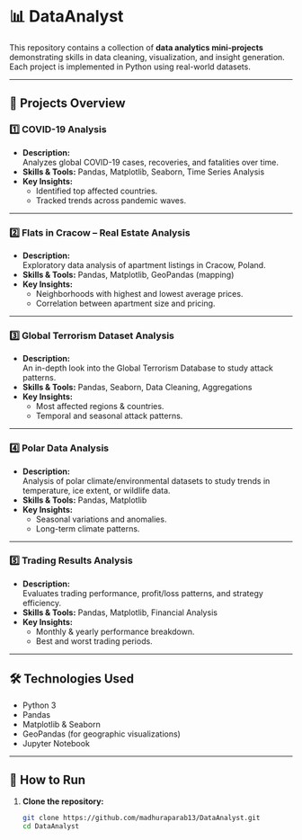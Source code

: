 # 📊 DataAnalyst

This repository contains a collection of **data analytics mini-projects** demonstrating skills in data cleaning, visualization, and insight generation.  
Each project is implemented in Python using real-world datasets.

---

## 📂 Projects Overview

### 1️⃣ COVID-19 Analysis
- **Description:**  
  Analyzes global COVID-19 cases, recoveries, and fatalities over time.
- **Skills & Tools:** Pandas, Matplotlib, Seaborn, Time Series Analysis
- **Key Insights:**  
  - Identified top affected countries.  
  - Tracked trends across pandemic waves.

---

### 2️⃣ Flats in Cracow – Real Estate Analysis
- **Description:**  
  Exploratory data analysis of apartment listings in Cracow, Poland.
- **Skills & Tools:** Pandas, Matplotlib, GeoPandas (mapping)
- **Key Insights:**  
  - Neighborhoods with highest and lowest average prices.  
  - Correlation between apartment size and pricing.

---

### 3️⃣ Global Terrorism Dataset Analysis
- **Description:**  
  An in-depth look into the Global Terrorism Database to study attack patterns.
- **Skills & Tools:** Pandas, Seaborn, Data Cleaning, Aggregations
- **Key Insights:**  
  - Most affected regions & countries.  
  - Temporal and seasonal attack patterns.

---

### 4️⃣ Polar Data Analysis
- **Description:**  
  Analysis of polar climate/environmental datasets to study trends in temperature, ice extent, or wildlife data.
- **Skills & Tools:** Pandas, Matplotlib
- **Key Insights:**  
  - Seasonal variations and anomalies.  
  - Long-term climate patterns.

---

### 5️⃣ Trading Results Analysis
- **Description:**  
  Evaluates trading performance, profit/loss patterns, and strategy efficiency.
- **Skills & Tools:** Pandas, Matplotlib, Financial Analysis
- **Key Insights:**  
  - Monthly & yearly performance breakdown.  
  - Best and worst trading periods.

---

## 🛠 Technologies Used
- Python 3
- Pandas
- Matplotlib & Seaborn
- GeoPandas (for geographic visualizations)
- Jupyter Notebook

---

## 🚀 How to Run
1. **Clone the repository:**
   ```bash
   git clone https://github.com/madhuraparab13/DataAnalyst.git
   cd DataAnalyst
